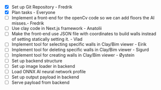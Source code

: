 * [x] Set up Git Repository - Fredrik
* [x] Plan tasks - Everyone
* [ ] Implement a front-end for the openCv code so we can add floors the AI misses.- Fredrik
* [ ] Use clay code in Next.js framework - Anatolii
* [ ] Make the front-end use JSON file with coordinates to build walls instead of setting statically setting it. - Vlad
* [ ] Implement tool for selecting specific walls in Clay/Bim viewer - Eirik
* [ ] Implement tool for deleting specific walls in Clay/Bim viewer - Sigurd
* [ ] Implement tool for creating walls in Clay/Bim viewer - Øystein
* [ ] Set up backend structure
* [ ] Set up image loader in backend
* [ ] Load ONNX AI neural network profile
* [ ] Set up output payload in backend
* [ ] Serve payload from backend
